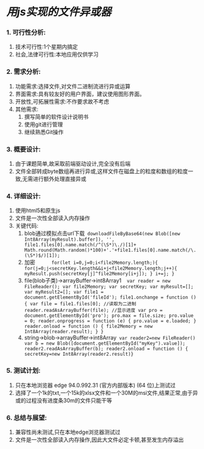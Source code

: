 # ***用js实现的文件异或器***
### 1. 可行性分析:
   1. 技术可行性:1个星期内搞定
   2. 社会,法律可行性:本地应用仅供学习
### 2. 需求分析:
   1. 功能需求:选择文件,对文件二进制流进行异或运算
   2. 界面需求:具有较友好的用户界面，建议使用图形界面。
   3. 开放性,可拓展性需求:不作要求故不考虑
   4. 其他需求:
      1. 撰写简单的软件设计说明书
      2. 使用git进行管理
      3. 继续熟悉Git操作
### 3. 概要设计:
   1. 由于课题简单,故采取前端驱动设计,完全没有后端
   2. 文件全部转成byte数组再进行异或,这样文件在磁盘上的粒度和数组的粒度一致,无需进行额外处理直接异或
### 4. 详细设计:
   1. 使用html5和原生js
   2. 文件是一次性全部读入内存操作
   3. 关键代码:    
      1. blob通过模拟点击url下载` downloadFileByBase64(new Blob([new Int8Array(myResult).buffer]), '', file1.files[0].name.match(/^(\S*)\./)[1]+
         Math.round(Math.random()*100)+'.'+file1.files[0].name.match(/\.(\S*)$/)[1]);`
      2. 加密``      for(let i=0,j=0;i<file2Memory.length;){
          for(j=0;j<secretKey.length&&i+j<file2Memory.length;j++){
          myResult.push(secretKey[j]^file2Memory[i+j]);
          }
          i+=j;
          }``
      3. file(blob子类)->arrayBuffer->int8Array1``  var reader = new FileReader();
         var file2Memory;
         var secretKey;
         var myResult=[];
         var myResult2=[];
         var file1 = document.getElementById('fileId');
         file1.onchange = function () {
         var file = file1.files[0];
         //读取为二进制
         reader.readAsArrayBuffer(file);
         //显示进度
         var pro = document.getElementById('pro');
         pro.max = file.size;
         pro.value = 0;
         reader.onprogress = function (e) {
         pro.value = e.loaded;
         }
         reader.onload = function () {
         file2Memory = new Int8Array(reader.result);
         }
         }``
      4. string->blob->arrayBuffer->int8Array`` var reader2=new FileReader() var b = new Blob([document.getElementById("myKey").value]);
         reader2.readAsArrayBuffer(b);
         reader2.onload = function () {
         secretKey=new Int8Array(reader2.result)}``
### 5. 测试计划:
   1. 只在本地浏览器 edge 94.0.992.31 (官方内部版本) (64 位)上测试过
   2. 选择了一个1k的txt,一个15k的xlsx文件和一个30M的msi文件,结果正常,由于异或的过程没有进度条30m的文件只能干等
### 6. 总结与展望:
   1. 兼容性尚未测试,只在本地edge浏览器测试过
   2. 文件是一次性全部读入内存操作,因此大文件必定卡顿,甚至发生内存溢出
